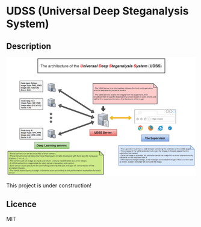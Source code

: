 # UDSS (Universal Deep Steganalysis System)

## Description

![OpenBee license](images/udss.png)

This project is under construction!

## Licence
MIT